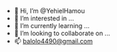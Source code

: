 - 👋 Hi, I’m @YehielHamou
- 👀 I’m interested in ...
- 🌱 I’m currently learning ...
- 💞️ I’m looking to collaborate on ...
- 📫 balolo4490@gmail.com

<!---
YehielHamou/YehielHamou is a ✨ special ✨ repository because its `README.md` (this file) appears on your GitHub profile.
You can click the Preview link to take a look at your changes.
--->
